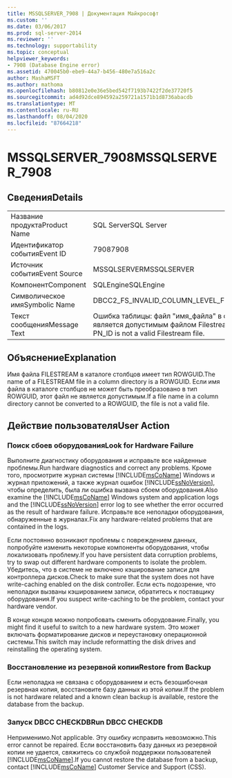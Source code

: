 ```yaml
---
title: MSSQLSERVER_7908 | Документация Майкрософт
ms.custom: ''
ms.date: 03/06/2017
ms.prod: sql-server-2014
ms.reviewer: ''
ms.technology: supportability
ms.topic: conceptual
helpviewer_keywords:
- 7908 (Database Engine error)
ms.assetid: 470045b0-ebe9-44a7-b456-480e7a516a2c
author: MashaMSFT
ms.author: mathoma
ms.openlocfilehash: b80812e0e36e5bed542f7193b7422f2de37720f5
ms.sourcegitcommit: ad4d92dce894592a259721a1571b1d8736abacdb
ms.translationtype: MT
ms.contentlocale: ru-RU
ms.lasthandoff: 08/04/2020
ms.locfileid: "87664218"
---
```

# <a name="mssqlserver_7908"></a><span data-ttu-id="c1fb4-102">MSSQLSERVER_7908</span><span class="sxs-lookup"><span data-stu-id="c1fb4-102">MSSQLSERVER_7908</span></span>
    
## <a name="details"></a><span data-ttu-id="c1fb4-103">Сведения</span><span class="sxs-lookup"><span data-stu-id="c1fb4-103">Details</span></span>  
  
|||  
|-|-|  
|<span data-ttu-id="c1fb4-104">Название продукта</span><span class="sxs-lookup"><span data-stu-id="c1fb4-104">Product Name</span></span>|<span data-ttu-id="c1fb4-105">SQL Server</span><span class="sxs-lookup"><span data-stu-id="c1fb4-105">SQL Server</span></span>|  
|<span data-ttu-id="c1fb4-106">Идентификатор события</span><span class="sxs-lookup"><span data-stu-id="c1fb4-106">Event ID</span></span>|<span data-ttu-id="c1fb4-107">7908</span><span class="sxs-lookup"><span data-stu-id="c1fb4-107">7908</span></span>|  
|<span data-ttu-id="c1fb4-108">Источник события</span><span class="sxs-lookup"><span data-stu-id="c1fb4-108">Event Source</span></span>|<span data-ttu-id="c1fb4-109">MSSQLSERVER</span><span class="sxs-lookup"><span data-stu-id="c1fb4-109">MSSQLSERVER</span></span>|  
|<span data-ttu-id="c1fb4-110">Компонент</span><span class="sxs-lookup"><span data-stu-id="c1fb4-110">Component</span></span>|<span data-ttu-id="c1fb4-111">SQLEngine</span><span class="sxs-lookup"><span data-stu-id="c1fb4-111">SQLEngine</span></span>|  
|<span data-ttu-id="c1fb4-112">Символическое имя</span><span class="sxs-lookup"><span data-stu-id="c1fb4-112">Symbolic Name</span></span>|<span data-ttu-id="c1fb4-113">DBCC2_FS_INVALID_COLUMN_LEVEL_FILE</span><span class="sxs-lookup"><span data-stu-id="c1fb4-113">DBCC2_FS_INVALID_COLUMN_LEVEL_FILE</span></span>|  
|<span data-ttu-id="c1fb4-114">Текст сообщения</span><span class="sxs-lookup"><span data-stu-id="c1fb4-114">Message Text</span></span>|<span data-ttu-id="c1fb4-115">Ошибка таблицы: файл "имя_файла" в секции с идентификатором "ид_секции" не является допустимым файлом Filestream.</span><span class="sxs-lookup"><span data-stu-id="c1fb4-115">Table error: The file 'FILE' in partition ID PN_ID is not a valid Filestream file.</span></span>|  
  
## <a name="explanation"></a><span data-ttu-id="c1fb4-116">Объяснение</span><span class="sxs-lookup"><span data-stu-id="c1fb4-116">Explanation</span></span>  
 <span data-ttu-id="c1fb4-117">Имя файла FILESTREAM в каталоге столбцов имеет тип ROWGUID.</span><span class="sxs-lookup"><span data-stu-id="c1fb4-117">The name of a FILESTREAM file in a column directory is a ROWGUID.</span></span> <span data-ttu-id="c1fb4-118">Если имя файла в каталоге столбцов не может быть преобразовано в тип ROWGUID, этот файл не является допустимым.</span><span class="sxs-lookup"><span data-stu-id="c1fb4-118">If a file name in a column directory cannot be converted to a ROWGUID, the file is not a valid file.</span></span>  
  
## <a name="user-action"></a><span data-ttu-id="c1fb4-119">Действие пользователя</span><span class="sxs-lookup"><span data-stu-id="c1fb4-119">User Action</span></span>  
  
### <a name="look-for-hardware-failure"></a><span data-ttu-id="c1fb4-120">Поиск сбоев оборудования</span><span class="sxs-lookup"><span data-stu-id="c1fb4-120">Look for Hardware Failure</span></span>  
 <span data-ttu-id="c1fb4-121">Выполните диагностику оборудования и исправьте все найденные проблемы.</span><span class="sxs-lookup"><span data-stu-id="c1fb4-121">Run hardware diagnostics and correct any problems.</span></span> <span data-ttu-id="c1fb4-122">Кроме того, просмотрите журнал системы [!INCLUDE[msCoName](../../includes/msconame-md.md)] Windows и журнал приложений, а также журнал ошибок [!INCLUDE[ssNoVersion](../../includes/ssnoversion-md.md)], чтобы определить, была ли ошибка вызвана сбоем оборудования.</span><span class="sxs-lookup"><span data-stu-id="c1fb4-122">Also examine the [!INCLUDE[msCoName](../../includes/msconame-md.md)] Windows system and application logs and the [!INCLUDE[ssNoVersion](../../includes/ssnoversion-md.md)] error log to see whether the error occurred as the result of hardware failure.</span></span> <span data-ttu-id="c1fb4-123">Исправьте все неполадки оборудования, обнаруженные в журналах.</span><span class="sxs-lookup"><span data-stu-id="c1fb4-123">Fix any hardware-related problems that are contained in the logs.</span></span>  
  
 <span data-ttu-id="c1fb4-124">Если постоянно возникают проблемы с повреждением данных, попробуйте изменить некоторые компоненты оборудования, чтобы локализовать проблему.</span><span class="sxs-lookup"><span data-stu-id="c1fb4-124">If you have persistent data corruption problems, try to swap out different hardware components to isolate the problem.</span></span> <span data-ttu-id="c1fb4-125">Убедитесь, что в системе не включено кэширование записи для контроллера дисков.</span><span class="sxs-lookup"><span data-stu-id="c1fb4-125">Check to make sure that the system does not have write-caching enabled on the disk controller.</span></span> <span data-ttu-id="c1fb4-126">Если есть подозрение, что неполадки вызваны кэшированием записи, обратитесь к поставщику оборудования.</span><span class="sxs-lookup"><span data-stu-id="c1fb4-126">If you suspect write-caching to be the problem, contact your hardware vendor.</span></span>  
  
 <span data-ttu-id="c1fb4-127">В конце концов можно попробовать сменить оборудование.</span><span class="sxs-lookup"><span data-stu-id="c1fb4-127">Finally, you might find it useful to switch to a new hardware system.</span></span> <span data-ttu-id="c1fb4-128">Это может включать форматирование дисков и переустановку операционной системы.</span><span class="sxs-lookup"><span data-stu-id="c1fb4-128">This switch may include reformatting the disk drives and reinstalling the operating system.</span></span>  
  
### <a name="restore-from-backup"></a><span data-ttu-id="c1fb4-129">Восстановление из резервной копии</span><span class="sxs-lookup"><span data-stu-id="c1fb4-129">Restore from Backup</span></span>  
 <span data-ttu-id="c1fb4-130">Если неполадка не связана с оборудованием и есть безошибочная резервная копия, восстановите базу данных из этой копии.</span><span class="sxs-lookup"><span data-stu-id="c1fb4-130">If the problem is not hardware related and a known clean backup is available, restore the database from the backup.</span></span>  
  
### <a name="run-dbcc-checkdb"></a><span data-ttu-id="c1fb4-131">Запуск DBCC CHECKDB</span><span class="sxs-lookup"><span data-stu-id="c1fb4-131">Run DBCC CHECKDB</span></span>  
 <span data-ttu-id="c1fb4-132">Неприменимо.</span><span class="sxs-lookup"><span data-stu-id="c1fb4-132">Not applicable.</span></span> <span data-ttu-id="c1fb4-133">Эту ошибку исправить невозможно.</span><span class="sxs-lookup"><span data-stu-id="c1fb4-133">This error cannot be repaired.</span></span> <span data-ttu-id="c1fb4-134">Если восстановить базу данных из резервной копии не удается, свяжитесь со службой поддержки пользователей [!INCLUDE[msCoName](../../includes/msconame-md.md)].</span><span class="sxs-lookup"><span data-stu-id="c1fb4-134">If you cannot restore the database from a backup, contact [!INCLUDE[msCoName](../../includes/msconame-md.md)] Customer Service and Support (CSS).</span></span>  
  
  
